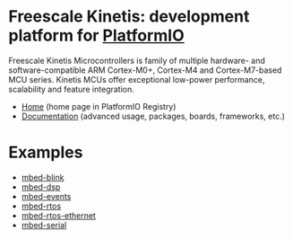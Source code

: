
# Freescale Kinetis: development platform for [PlatformIO](https://platformio.org)

Freescale Kinetis Microcontrollers is family of multiple hardware- and software-compatible ARM Cortex-M0+, Cortex-M4 and Cortex-M7-based MCU series. Kinetis MCUs offer exceptional low-power performance, scalability and feature integration.

* [Home](https://platformio.org/platforms/freescalekinetis) (home page in PlatformIO Registry)
* [Documentation](http://docs.platformio.org/page/platforms/freescalekinetis.html) (advanced usage, packages, boards, frameworks, etc.)

# Examples

* [mbed-blink](https://github.com/platformio/platform-freescalekinetis/tree/develop/examples/mbed-blink)
* [mbed-dsp](https://github.com/platformio/platform-freescalekinetis/tree/develop/examples/mbed-dsp)
* [mbed-events](https://github.com/platformio/platform-freescalekinetis/tree/develop/examples/mbed-events)
* [mbed-rtos](https://github.com/platformio/platform-freescalekinetis/tree/develop/examples/mbed-rtos)
* [mbed-rtos-ethernet](https://github.com/platformio/platform-freescalekinetis/tree/develop/examples/mbed-rtos-ethernet)
* [mbed-serial](https://github.com/platformio/platform-freescalekinetis/tree/develop/examples/mbed-serial)

